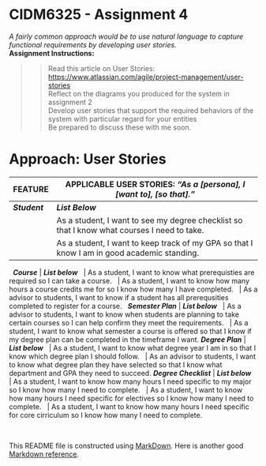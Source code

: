 # CIDM6325 - Assignment 4
*A fairly common approach would be to use natural language to capture functional requirements by developing user stories.*<br>
**Assignment Instructions:**
>>Read this article on User Stories: https://www.atlassian.com/agile/project-management/user-stories<br>
>>Reflect on the diagrams you produced for the system in assignment 2<br>
>>Develop user stories that support the required behaviors of the system with particular regard for your entities<br>
>>Be prepared to discuss these with me soon.<br>



# Approach: User Stories

FEATURE                      | APPLICABLE USER STORIES: *“As a [persona], I [want to], [so that].”*
---                          | ---
***Student***                | ***List Below***
&nbsp;        | As a student, I want to see my degree checklist so that I know what courses I need to take.
&nbsp;        | As a student, I want to keep track of my GPA so that I know I am in good academic standing.
&nbsp;
***Course***                 | ***List below***
&nbsp;        | As a student, I want to know what prerequisties are required so I can take a course.
&nbsp;        | As a student, I want to know how many hours a course credits me for so I know how many I have completed.
&nbsp;        | As a advisor to students, I want to know if a student has all prerequsities completed to register for a course.
&nbsp;
***Semester Plan***          | ***List below***
&nbsp;        | As a advisor to students, I want to know when students are planning to take certain courses so I can help confirm they meet the requirements.
&nbsp;        | As a student, I want to know what semester a course is offered so that I know if my degree plan can be completed in the timeframe I want.
***Degree Plan***          | ***List below***
&nbsp;        | As a student, I want to know what degree year I am in so that I know which degree plan I should follow.
&nbsp;        | As an advisor to students, I want to know what degree plan they have selected so that I know what department and GPA they need to succeed.
***Degree Checklist***          | ***List below***
&nbsp;        | As a student, I want to know how many hours I need specific to my major so I know how many I need to complete.
&nbsp;        | As a student, I want to know how many hours I need specific for electives so I know how many I need to complete.
&nbsp;        | As a student, I want to know how many hours I need specific for core cirriculum so I know how many I need to complete.

&nbsp;

This README file is constructed using [MarkDown](https://www.markdownguide.org/basic-syntax).  Here is another good [Markdown reference](https://commonmark.org/help/).
